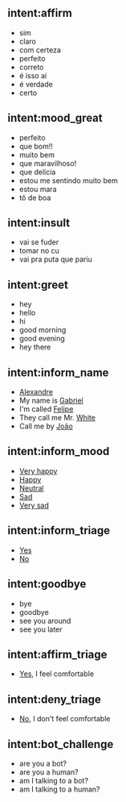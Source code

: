 ## intent:affirm
- sim
- claro
- com certeza
- perfeito
- correto
- é isso aí
- é verdade
- certo

## intent:mood_great
- perfeito
- que bom!!
- muito bem
- que maravilhoso!
- que delícia
- estou me sentindo muito bem
- estou mara
- tô de boa

## intent:insult
- vai se fuder
- tomar no cu
- vai pra puta que pariu

## intent:greet
- hey
- hello
- hi
- good morning
- good evening
- hey there

## intent:inform_name
- [Alexandre](name)
- My name is [Gabriel](name)
- I'm called [Felipe](name)
- They call me Mr. [White](name)
- Call me by [João](name)

## intent:inform_mood
- [Very happy](mood)
- [Happy](mood)
- [Neutral](mood)
- [Sad](mood)
- [Very sad](mood)

## intent:inform_triage
- [Yes](triage)
- [No](triage)

## intent:goodbye
- bye
- goodbye
- see you around
- see you later

## intent:affirm_triage
- [Yes](triage), I feel comfortable

## intent:deny_triage
- [No](triage), I don't feel comfortable

## intent:bot_challenge
- are you a bot?
- are you a human?
- am I talking to a bot?
- am I talking to a human?
